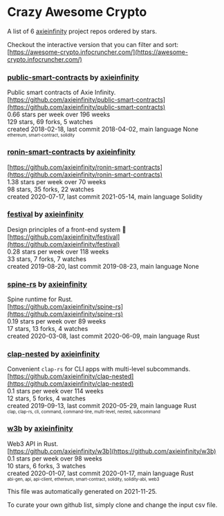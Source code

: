 # Crazy Awesome Crypto
A list of 6 [axieinfinity](https://github.com/axieinfinity) project repos ordered by stars.  

Checkout the interactive version that you can filter and sort: 
[https://awesome-crypto.infocruncher.com/](https://awesome-crypto.infocruncher.com/)  


### [public-smart-contracts](https://github.com/axieinfinity/public-smart-contracts) by [axieinfinity](https://github.com/axieinfinity)  
Public smart contracts of Axie Infinity.  
[https://github.com/axieinfinity/public-smart-contracts](https://github.com/axieinfinity/public-smart-contracts)  
0.66 stars per week over 196 weeks  
129 stars, 69 forks, 5 watches  
created 2018-02-18, last commit 2018-04-02, main language None  
<sub><sup>ethereum, smart-contract, solidity</sup></sub>


### [ronin-smart-contracts](https://github.com/axieinfinity/ronin-smart-contracts) by [axieinfinity](https://github.com/axieinfinity)  
  
[https://github.com/axieinfinity/ronin-smart-contracts](https://github.com/axieinfinity/ronin-smart-contracts)  
1.38 stars per week over 70 weeks  
98 stars, 35 forks, 22 watches  
created 2020-07-17, last commit 2021-05-14, main language Solidity  


### [festival](https://github.com/axieinfinity/festival) by [axieinfinity](https://github.com/axieinfinity)  
Design principles of a front-end system  🎉  
[https://github.com/axieinfinity/festival](https://github.com/axieinfinity/festival)  
0.28 stars per week over 118 weeks  
33 stars, 7 forks, 7 watches  
created 2019-08-20, last commit 2019-08-23, main language None  


### [spine-rs](https://github.com/axieinfinity/spine-rs) by [axieinfinity](https://github.com/axieinfinity)  
Spine runtime for Rust.  
[https://github.com/axieinfinity/spine-rs](https://github.com/axieinfinity/spine-rs)  
0.19 stars per week over 89 weeks  
17 stars, 13 forks, 4 watches  
created 2020-03-08, last commit 2020-06-09, main language Rust  


### [clap-nested](https://github.com/axieinfinity/clap-nested) by [axieinfinity](https://github.com/axieinfinity)  
Convenient `clap-rs` for CLI apps with multi-level subcommands.  
[https://github.com/axieinfinity/clap-nested](https://github.com/axieinfinity/clap-nested)  
0.1 stars per week over 114 weeks  
12 stars, 5 forks, 4 watches  
created 2019-09-13, last commit 2020-05-29, main language Rust  
<sub><sup>clap, clap-rs, cli, command, command-line, multi-level, nested, subcommand</sup></sub>


### [w3b](https://github.com/axieinfinity/w3b) by [axieinfinity](https://github.com/axieinfinity)  
Web3 API in Rust.  
[https://github.com/axieinfinity/w3b](https://github.com/axieinfinity/w3b)  
0.1 stars per week over 98 weeks  
10 stars, 6 forks, 3 watches  
created 2020-01-07, last commit 2020-01-17, main language Rust  
<sub><sup>abi-gen, api, api-client, ethereum, smart-contract, solidity, solidity-abi, web3</sup></sub>


This file was automatically generated on 2021-11-25.  

To curate your own github list, simply clone and change the input csv file.  